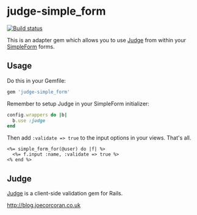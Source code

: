 # judge-simple_form

[![Build status](https://secure.travis-ci.org/joecorcoran/judge-simple_form.png?branch=master)](http://travis-ci.org/joecorcoran/judge-simple_form)

This is an adapter gem which allows you to use [Judge][judge] from within your [SimpleForm](http://github.com/plataformatec/simple_form) forms.

## Usage

Do this in your Gemfile:

```ruby
gem 'judge-simple_form'
```

Remember to setup Judge in your SimpleForm initializer:

```ruby
config.wrappers do |b|
  b.use :judge
end
```

Then add <code>:validate => true</code> to the input options in your views. That's all.

```erb
<%= simple_form_for(@user) do |f| %>
  <%= f.input :name, :validate => true %>
<% end %>
```

## Judge

[Judge][judge] is a client-side validation gem for Rails.

http://blog.joecorcoran.co.uk

[judge]: https://github.com/joecorcoran/judge
